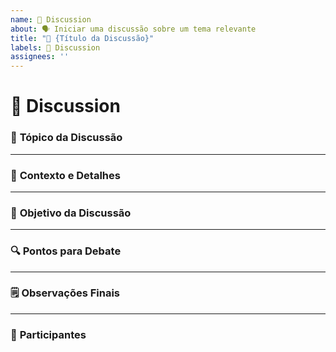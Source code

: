 ```yaml
---
name: 💬 Discussion
about: 🗣️ Iniciar uma discussão sobre um tema relevante
title: "💬 {Título da Discussão}"
labels: 💬 Discussion
assignees: ''
---
```


# 💬 Discussion

### 📝 **Tópico da Discussão**
<!-- Descreva de forma clara o assunto ou questão que gostaria de discutir. -->
<!-- Exemplo: "Melhorias no processo de revisão de código." -->

---

### 📖 **Contexto e Detalhes**
<!-- Explique o contexto e os motivos que tornam essa discussão relevante. -->
<!-- Exemplo: 
"Atualmente, os revisores de código enfrentam dificuldades em identificar inconsistências no estilo do código. Essa discussão busca alinhar um padrão para todos os projetos." 
-->

---

### 🎯 **Objetivo da Discussão**
<!-- Informe o que espera alcançar ao discutir este tópico. -->
<!-- Exemplo: 
"Definir um conjunto de regras de estilo de código a ser implementado em todos os repositórios, além de automatizar a validação com ferramentas como ESLint e Prettier." 
-->

---

### 🔍 **Pontos para Debate**
<!-- Liste pontos específicos que você gostaria de abordar durante a discussão. -->
<!-- Exemplo: 
1. Identificar padrões de estilo mais adequados ao projeto.
2. Avaliar ferramentas que automatizam a validação.
3. Criar um guia prático para novos colaboradores.
-->

---

### 🗒️ **Observações Finais**
<!-- Adicione informações adicionais úteis para enriquecer a discussão, se necessário. -->
<!-- Exemplo: 
"Considere o impacto de aplicar essas mudanças em projetos já existentes e os custos de adaptação." 
-->

---

### 👥 **Participantes**
<!-- Liste as pessoas ou equipes envolvidas na discussão. -->
<!-- Exemplo: 
- João Silva (Engenharia de Software)
- Maria Oliveira (Time de DevOps)
-->
